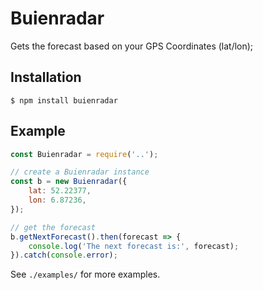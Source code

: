 # Buienradar

Gets the forecast based on your GPS Coordinates (lat/lon);

## Installation
```
$ npm install buienradar
```

## Example

```javascript
const Buienradar = require('..');

// create a Buienradar instance
const b = new Buienradar({
	lat: 52.22377,
	lon: 6.87236,
});

// get the forecast
b.getNextForecast().then(forecast => {
	console.log('The next forecast is:', forecast);
}).catch(console.error);
```

See `./examples/` for more examples.